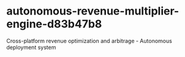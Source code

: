 # autonomous-revenue-multiplier-engine-d83b47b8
Cross-platform revenue optimization and arbitrage - Autonomous deployment system
